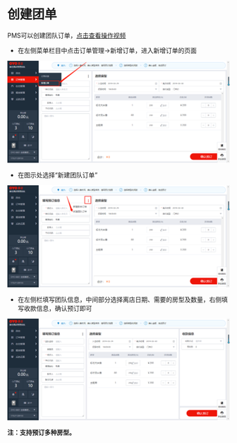 # 创建团单

PMS可以创建团队订单，[点击查看操作视频](http://crs-pms-vidio.oss-cn-beijing.aliyuncs.com/%E5%88%9B%E5%BB%BA%E5%9B%A2%E5%8D%95.mp4)

* 在左侧菜单栏目中点击订单管理→新增订单，进入新增订单的页面

![](../../../.gitbook/assets/image%20%28719%29.png)

* 在图示处选择“新建团队订单”

![](../../../.gitbook/assets/image%20%28322%29.png)

* 在左侧栏填写团队信息，中间部分选择离店日期、需要的房型及数量，右侧填写收款信息，确认预订即可

![](../../../.gitbook/assets/image%20%28786%29.png)

**注：支持预订多种房型。**

